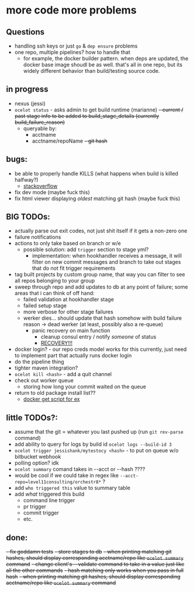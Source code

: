 # more code more problems

## Questions
- handling ssh keys or just  `go` & `dep ensure` problems 
- one repo, multiple pipelines? how to handle that 
    - for example, the docker builder pattern. when deps are updated, the docker base image shoudl be as well. that's all in one repo, but its widely different behavior than build/testing source code.

## in progress
- nexus (jessi)
- `ocelot status` - asks admin to get build runtime (marianne) 
    ~~- current / past stage info to be added to build_stage_details (currently build_failure_reason)~~
    - queryable by:
        - acctname 
        - acctname/repoName
        ~~- git hash~~
    
## bugs: 
- be able to properly handle KILLS (what happens when build is killed halfway?)
    - [stackoverflow](https://stackoverflow.com/questions/11268943/is-it-possible-to-capture-a-ctrlc-signal-and-run-a-cleanup-function-in-a-defe)
- fix dev mode (maybe fuck this)
- fix html viewer displaying *oldest* matching git hash (maybe fuck this)     

## BIG TODOs:
- actually parse out exit codes, not just shit itself if it gets a non-zero one
- failure notifications
- actions to only take based on branch or w/e 
    - possible solution: add `trigger` section to stage yml?
        - implementation: when hookhandler receives a message, it will filter on new commit messages and branch to take out stages that do not fit trigger requirements
- tag built projects by custom group name, that way you can filter to see all repos belonging to your group
- sweep through repo and add updates to db at any point of failure; some areas that i can think of off hand:
    - failed validation at hookhandler stage 
    - failed setup stage
    - more verbose for other stage failures
    - werker dies... should update that hash somehow with build failure reason -> dead werker (at least, possibly also a re-queue)
         - panic recovery on main function 
            - cleanup consul entry / notify _someone_ of status 
            - [RECOVERY!!!](https://blog.golang.org/defer-panic-and-recover)
- docker login? - our repo creds model works for this currently, just need to implement part that actually runs docker login
- do the pipeline thing
- tighter maven integration?
- `ocelot kill <hash>` - add a quit channel
- check out worker queue
	- storing how long your commit waited on the queue 
- return to old package install list??
    - [docker get script for ex](https://get.docker.com/)    

    
## little TODOs?: 
- assume that the git = whatever you last pushed up (run `git rev-parse` command) 
- add ability to query for logs by build id `ocelot logs --build-id 3`
- `ocelot trigger jessishank/mytestocy <hash>` - to put on queue w/o bitbucket webhook
- polling option? idk
- `ocelot summary` comand takes in --acct or --hash ????
- would be cool if we could take in regex like `--acct-repo=level11consulting/orchestr8*` ?  
- add `who triggered this` value to summary table
- add *what* triggered this build
	- command line trigger
	- pr trigger
	- commit trigger
	- etc. 

## done:
~~- fix goddamn tests~~ 
~~- store stages to db~~
~~- when printing matching git hashes, should display corresponding acctname/repo like `ocelot summary` command~~
~~- change client's --validate command to take in a value just like all the other commands~~
~~- hash matching only works when you pass in full hash~~
    ~~- when printing matching git hashes, should display corresponding acctname/repo like `ocelot summary` command~~

